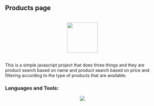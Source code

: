 <h2 align="left">Products page</h2>
<br>
<div  align="center">
  <img src="https://user-images.githubusercontent.com/74038190/212257454-16e3712e-945a-4ca2-b238-408ad0bf87e6.gif" width="100">
</div>
<br>
<p>
  This is a simple javascript project that does three things and they are product search based on name and product search based on price and filtering according to the type of products that are available.
</p>


<h3 align="left">Languages and Tools:</h3>
<p align="center">
  <a href="https://skillicons.dev">
    <img src="https://skillicons.dev/icons?i=js,html,css,vscode" />
  </a>
</p>
